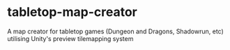 # tabletop-map-creator
A map creator for tabletop games (Dungeon and Dragons, Shadowrun, etc) utilising Unity's preview tilemapping system
